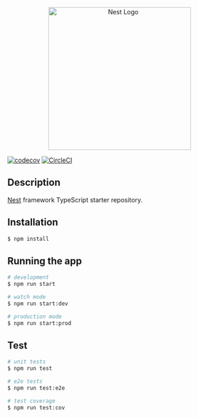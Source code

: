 <p align="center">
  <a href="http://nestjs.com/" target="blank"><img src="https://nestjs.com/img/logo_text.svg" width="320" alt="Nest Logo" /></a>
</p>

[![codecov](https://codecov.io/gh/saturdaysio/auth-api/branch/main/graph/badge.svg?token=8BSSV1ATNQ)](https://codecov.io/gh/saturdaysio/auth-api)
[![CircleCI](https://circleci.com/gh/saturdaysio/auth-api/tree/main.svg?style=svg&circle-token=83aaeab8c4930faa3e84d9dce4284d6237468955)](https://circleci.com/gh/saturdaysio/auth-api/tree/main)


## Description

[Nest](https://github.com/nestjs/nest) framework TypeScript starter repository.

## Installation

```bash
$ npm install
```

## Running the app

```bash
# development
$ npm run start

# watch mode
$ npm run start:dev

# production mode
$ npm run start:prod
```

## Test

```bash
# unit tests
$ npm run test

# e2e tests
$ npm run test:e2e

# test coverage
$ npm run test:cov
```

